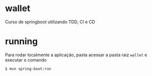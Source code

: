 # wallet
Curso de springboot utilizando TDD, CI e CD

# running

Para rodar localmente a aplicação, pasta acessar a pasta raiz `wallet` e executar o comando

    $ mvn spring-boot:run
